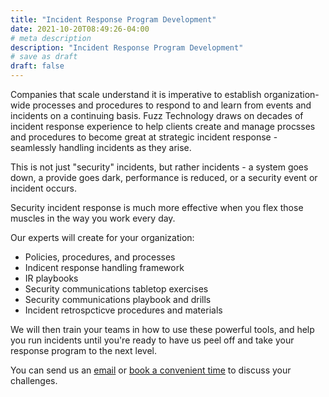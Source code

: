 ```yaml
---
title: "Incident Response Program Development"
date: 2021-10-20T08:49:26-04:00
# meta description
description: "Incident Response Program Development"
# save as draft
draft: false
---
```


Companies that scale understand it is imperative to establish organization-wide processes and procedures to respond to and learn from events and incidents on a continuing basis. Fuzz Technology draws on decades of incident response experience to help clients create and manage procsses and procedures to become great at strategic incident response - seamlessly handling incidents as they arise. 

This is not just "security" incidents, but rather incidents - a system goes down, a provide goes dark, performance is reduced, or a security event or incident occurs.  

Security incident response is much more effective when you flex those muscles in the way you work every day. 

Our experts will create for your organization:

 - Policies, procedures, and processes
 - Indicent response handling framework
 - IR playbooks
 - Security communications tabletop exercises
 - Security communications playbook and drills
 - Incident retrospcticve procedures and materials

 We will then train your teams in how to use these powerful tools, and help you run incidents until you're ready to have us peel off and take your response program to the next level. 

You can send us an [email](/contact) or [book a convenient time](https://calendly.com/fuzztechnology) to discuss your challenges.


